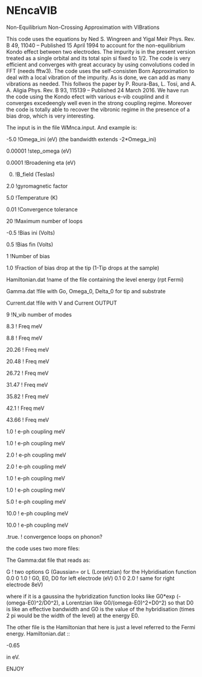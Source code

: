 # NEncaVIB
Non-Equilibrium Non-Crossing Approximation with VIBrations

This code uses the equations by Ned S. Wingreen and Yigal Meir
Phys. Rev. B 49, 11040 – Published 15 April 1994 to account for the non-equilibrium Kondo effect between two electrodes. The impurity is in the present version treated as a single orbital and its total spin si fixed to 1/2. The code is very efficient and converges with great accuracy by using convolutions coded in FFT (needs fftw3).
The code uses the self-consisten Born Approximation to deal with a local vibration of the impurity. As is done, we can add as many vibrations as needed. This follwos the paper by P. Roura-Bas, L. Tosi, and A. A. Aligia
Phys. Rev. B 93, 115139 – Published 24 March 2016.
We have run the code using the Kondo efect with various e-vib couplind and it converges excedeengly well even in the strong coupling regime. Moreover the code is totally able to recover the vibronic regime in the presence of a bias drop, which is very interesting.

The input is in the file WMnca.input. And example is:

-5.0  !Omega_ini (eV) (the bandwidth extends -2*Omega_ini)

0.00001 !step_omega (eV)

0.0001 !Broadening eta (eV)

0. !B_field (Teslas)

2.0 !gyromagnetic factor

5.0 !Temperature (K)

0.01 !Convergence tolerance

20 !Maximum number of loops

-0.5 !Bias ini (Volts)

0.5 !Bias fin (Volts)

1 !Number of bias

1.0 !Fraction of bias drop at the tip (1-Tip drops at the sample)

Hamiltonian.dat !name of the file containing the level energy (rpt Fermi)

Gamma.dat !file with Go, Omega_0, Delta_0 for tip and substrate

Current.dat !file with V and Current OUTPUT

9 !N_vib number of modes

8.3 ! Freq meV

8.8 ! Freq meV

20.26 ! Freq meV

20.48 ! Freq meV

26.72 ! Freq meV

31.47 ! Freq meV

35.82 ! Freq meV

42.1 ! Freq meV

43.66 ! Freq meV

1.0 ! e-ph coupling meV

1.0 ! e-ph coupling meV

2.0 ! e-ph coupling meV

2.0 ! e-ph coupling meV

1.0 ! e-ph coupling meV

1.0 ! e-ph coupling meV

5.0 ! e-ph coupling meV

10.0 ! e-ph coupling meV

10.0 ! e-ph coupling meV

.true. ! convergence loops on phonon?

the code uses two more files:

The Gamma:dat file that reads as:

G  ! two options G (Gaussian= or L (Lorentzian) for the Hybridisation function
0.0 0 1.0  ! G0, E0, D0 for left electrode (eV)
0.1 0 2.0   ! same for right electrode 8eV)

where if it is a gaussina the hybridization function looks like G0*exp (-(omega-E0)^2/D0^2), a Lorentzian like G0/(omega-E0)^2+D0^2)
so that D0 is like an effective bandwidth and G0 is the value of the hybridisation (times 2 pi would be the width of the level) at
the energy E0.

The other file is the Hamiltonian that here is just a level referred to the Fermi energy.
Hamiltonian.dat ::

-0.65

in eV.


ENJOY
